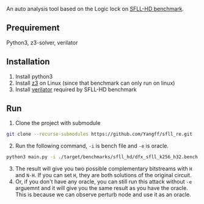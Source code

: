 An auto analysis tool based on the Logic lock on [SFLL-HD benchmark](https://github.com/DfX-NYUAD/CCS17).

## Prequirement
Python3, z3-solver, verilator

## Installation
1. Install python3
2. Install [z3](https://github.com/Z3Prover/z3) on Linux (since that benchmark can only run on linux)
3. Install [verilator](https://www.veripool.org/wiki/verilator) required by SFLL-HD benchmark

## Run
1. Clone the project with submodule
```sh
git clone --recurse-submodules https://github.com/Yangff/sfll_re.git
```
2. Run the following command, `-i` is bench file and `-e` is oracle.
```sh
python3 main.py -i ./target/benchmarks/sfll_hd/dfx_sfll_k256_h32.bench -e ./target/bin/DfX_64bit
```
3. The result will give you two possible complementary bitstreams with `H` and `N-H`. If you can set `H`, they are both solutions of the original circuit.  
4. Or, if you don't have any oracle, you can still run this attack without `-e` arguemnt and it will give you the same result as you have the oracle. This is because we can observe perturb node and use it as an oracle. 